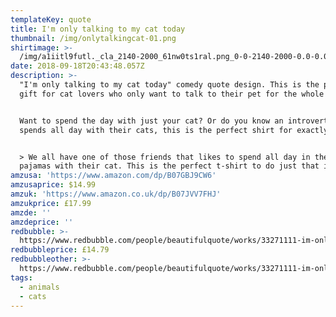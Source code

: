 ```yaml
---
templateKey: quote
title: I'm only talking to my cat today
thumbnail: /img/onlytalkingcat-01.png
shirtimage: >-
  /img/a1iitl9futl._cla_2140-2000_61nw0ts1ral.png_0-0-2140-2000-0.0-0.0-2140.0-2000.0.png
date: 2018-09-18T20:43:48.057Z
description: >-
  "I'm only talking to my cat today" comedy quote design. This is the perfect
  gift for cat lovers who only want to talk to their pet for the whole day.


  Want to spend the day with just your cat? Or do you know an introvert that
  spends all day with their cats, this is the perfect shirt for exactly that.


  > We all have one of those friends that likes to spend all day in their
  pajamas with their cat. This is the perfect t-shirt to do just that in.
amzusa: 'https://www.amazon.com/dp/B07GBJ9CW6'
amzusaprice: $14.99
amzuk: 'https://www.amazon.co.uk/dp/B07JVV7FHJ'
amzukprice: £17.99
amzde: ''
amzdeprice: ''
redbubble: >-
  https://www.redbubble.com/people/beautifulquote/works/33271111-im-only-talking-to-my-cat-today?asc=u&p=t-shirt
redbubbleprice: £14.79
redbubbleother: >-
  https://www.redbubble.com/people/beautifulquote/works/33271111-im-only-talking-to-my-cat-today?asc=u&modal=%2Fboom%2Fb%2FavailableProducts%2F33271111&p=t-shirt
tags:
  - animals
  - cats
---
```


